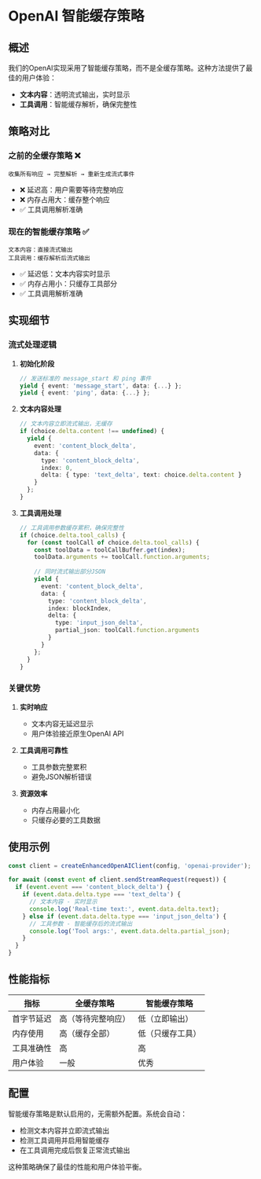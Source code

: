 # OpenAI 智能缓存策略

## 概述

我们的OpenAI实现采用了智能缓存策略，而不是全缓存策略。这种方法提供了最佳的用户体验：

- **文本内容**：透明流式输出，实时显示
- **工具调用**：智能缓存解析，确保完整性

## 策略对比

### 之前的全缓存策略 ❌
```
收集所有响应 → 完整解析 → 重新生成流式事件
```
- ❌ 延迟高：用户需要等待完整响应
- ❌ 内存占用大：缓存整个响应
- ✅ 工具调用解析准确

### 现在的智能缓存策略 ✅
```
文本内容：直接流式输出
工具调用：缓存解析后流式输出
```
- ✅ 延迟低：文本内容实时显示
- ✅ 内存占用小：只缓存工具部分
- ✅ 工具调用解析准确

## 实现细节

### 流式处理逻辑

1. **初始化阶段**
   ```typescript
   // 发送标准的 message_start 和 ping 事件
   yield { event: 'message_start', data: {...} };
   yield { event: 'ping', data: {...} };
   ```

2. **文本内容处理**
   ```typescript
   // 文本内容立即流式输出，无缓存
   if (choice.delta.content !== undefined) {
     yield {
       event: 'content_block_delta',
       data: {
         type: 'content_block_delta',
         index: 0,
         delta: { type: 'text_delta', text: choice.delta.content }
       }
     };
   }
   ```

3. **工具调用处理**
   ```typescript
   // 工具调用参数缓存累积，确保完整性
   if (choice.delta.tool_calls) {
     for (const toolCall of choice.delta.tool_calls) {
       const toolData = toolCallBuffer.get(index);
       toolData.arguments += toolCall.function.arguments;
       
       // 同时流式输出部分JSON
       yield {
         event: 'content_block_delta',
         data: {
           type: 'content_block_delta',
           index: blockIndex,
           delta: {
             type: 'input_json_delta',
             partial_json: toolCall.function.arguments
           }
         }
       };
     }
   }
   ```

### 关键优势

1. **实时响应**
   - 文本内容无延迟显示
   - 用户体验接近原生OpenAI API

2. **工具调用可靠性**
   - 工具参数完整累积
   - 避免JSON解析错误

3. **资源效率**
   - 内存占用最小化
   - 只缓存必要的工具数据

## 使用示例

```javascript
const client = createEnhancedOpenAIClient(config, 'openai-provider');

for await (const event of client.sendStreamRequest(request)) {
  if (event.event === 'content_block_delta') {
    if (event.data.delta.type === 'text_delta') {
      // 文本内容 - 实时显示
      console.log('Real-time text:', event.data.delta.text);
    } else if (event.data.delta.type === 'input_json_delta') {
      // 工具参数 - 智能缓存后的流式输出
      console.log('Tool args:', event.data.delta.partial_json);
    }
  }
}
```

## 性能指标

| 指标 | 全缓存策略 | 智能缓存策略 |
|------|------------|--------------|
| 首字节延迟 | 高（等待完整响应） | 低（立即输出） |
| 内存使用 | 高（缓存全部） | 低（只缓存工具） |
| 工具准确性 | 高 | 高 |
| 用户体验 | 一般 | 优秀 |

## 配置

智能缓存策略是默认启用的，无需额外配置。系统会自动：

- 检测文本内容并立即流式输出
- 检测工具调用并启用智能缓存
- 在工具调用完成后恢复正常流式输出

这种策略确保了最佳的性能和用户体验平衡。